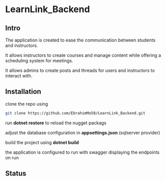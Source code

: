 # LearnLink_Backend

## Intro

The application is created to ease the communication between students and instructors.

It allows instructors to create courses and manage content while offering a scheduling system for meetings.

It allows admins to create posts and threads for users and instructors to interact with.

## Installation 

clone the repo using 
```bash
git clone https://github.com/EbrahimMo50/LearnLink_Backend.git
```
run **dotnet restore** to reload the nugget packags

adjust the database configuration in **appsettings.json** (sqlserver provider)

build the project using **dotnet build**

the application is configured to run with swagger displaying the endpoints on run

## Status
